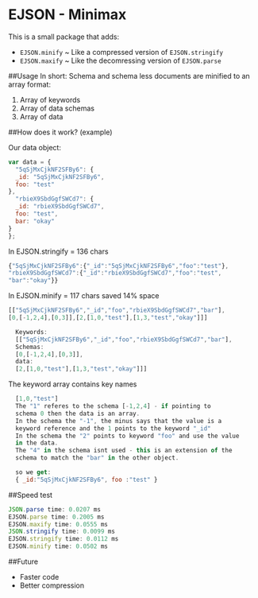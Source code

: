 EJSON - Minimax
===============

This is a small package that adds:
* `EJSON.minify` ~ Like a compressed version of `EJSON.stringify`
* `EJSON.maxify` ~ Like the decomressing version of `EJSON.parse`

##Usage
In short:
Schema and schema less documents are minified to an array format:
  1. Array of keywords
  2. Array of data schemas
  3. Array of data

##How does it work? (example)

Our data object:
```js
var data = {
  "5qSjMxCjkNF2SFBy6": {
  _id: "5qSjMxCjkNF2SFBy6",
  foo: "test"
},
  "rbieX9SbdGgfSWCd7": {
  _id: "rbieX9SbdGgfSWCd7",
  foo: "test",
  bar: "okay"
}
};
```

In EJSON.stringify = 136 chars
```js
{"5qSjMxCjkNF2SFBy6":{"_id":"5qSjMxCjkNF2SFBy6","foo":"test"},
"rbieX9SbdGgfSWCd7":{"_id":"rbieX9SbdGgfSWCd7","foo":"test",
"bar":"okay"}} 
```

In EJSON.minify = 117 chars saved 14% space
```js
[["5qSjMxCjkNF2SFBy6","_id","foo","rbieX9SbdGgfSWCd7","bar"],
[0,[-1,2,4],[0,3]],[2,[1,0,"test"],[1,3,"test","okay"]]] 
```

```js
  Keywords:
  [["5qSjMxCjkNF2SFBy6","_id","foo","rbieX9SbdGgfSWCd7","bar"],
  Schemas:
  [0,[-1,2,4],[0,3]],
  data:
  [2,[1,0,"test"],[1,3,"test","okay"]]] 
```

The keyword array contains key names
```js
  [1,0,"test"]
  The "1" referes to the schema [-1,2,4] - if pointing to
  schema 0 then the data is an array.
  In the schema the "-1", the minus says that the value is a
  keyword reference and the 1 points to the keyword "_id"
  In the schema the "2" points to keyword "foo" and use the value
  in the data.
  The "4" in the schema isnt used - this is an extension of the
  schema to match the "bar" in the other object.

  so we get:
  { _id:"5qSjMxCjkNF2SFBy6", foo :"test" }

```

##Speed test
```js
JSON.parse time: 0.0207 ms
EJSON.parse time: 0.2005 ms
EJSON.maxify time: 0.0555 ms
JSON.stringify time: 0.0099 ms
EJSON.stringify time: 0.0112 ms
EJSON.minify time: 0.0502 ms 
```

##Future
* Faster code
* Better compression